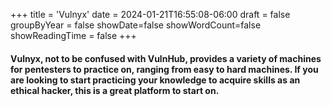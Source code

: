 +++
title = 'Vulnyx'
date = 2024-01-21T16:55:08-06:00
draft = false
groupByYear = false
showDate=false
showWordCount=false
showReadingTime = false
+++

#### Vulnyx, not to be confused with VulnHub, provides a variety of machines for pentesters to practice on, ranging from easy to hard machines. If you are looking to start practicing your knowledge to acquire skills as an ethical hacker, this is a great platform to start on.